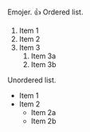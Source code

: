 Emojer.
:+1:
Ordered list.
1. Item 1
2. Item 2
3. Item 3
   1. Item 3a
   2. Item 3b

Unordered list.
* Item 1
* Item 2
  * Item 2a
  * Item 2b
